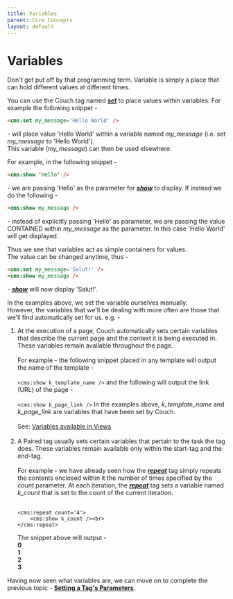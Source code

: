 ```yaml
---
title: Variables
parent: Core Concepts
layout: default
---
```


# Variables

Don't get put off by that programming term. Variable is simply a place that can hold different values at different times.

You can use the Couch tag named [__*set*__](../../tags-reference/set.html) to place values within variables. For example the following snippet -

```html
<cms:set my_message='Hello World' />
```

\- will place value 'Hello World' within a variable named *my\_message* (i.e. set *my\_message* to 'Hello World').<br/>
This variable (*my\_message*) can then be used elsewhere.

For example, in the following snippet -

```html
<cms:show 'Hello' />
```

\- we are passing 'Hello' as the parameter for [__*show*__](../../tags-reference/show.html) to display. If instead we do the following -

```html
<cms:show my_message />
```

\- instead of explicitly passing 'Hello' as parameter, we are passing the value CONTAINED within *my\_message* as the parameter. In this case 'Hello World' will get displayed.

Thus we see that variables act as simple containers for values.<br/>
The value can be changed anytime, thus -

```html
<cms:set my_message='Salut!' />
<cms:show my_message />
```

\- [__*show*__](../../tags-reference/show.html) will now display 'Salut!'.

In the examples above, we set the variable ourselves manually.<br/>
However, the variables that we'll be dealing with more often are those that we'll find automatically set for us. e.g. -

1.  At the execution of a page, Couch automatically sets certain variables that describe the current page and the context it is being executed in. These variables remain available throughout the page.<br/>
    <br/>
    For example - the following snippet placed in any template will output the name of the template -<br/>
    <br/>
    ```<cms:show k_template_name />```
    and the following will output the link (URL) of the page -<br/>
    <br/>
    ```<cms:show k_page_link />```
    In the examples above, *k\_template\_name* and *k\_page\_link* are variables that have been set by Couch.<br/>
    <br/>
    See: [Variables available in Views](../variables-in-views.html)<br/><br/>
2.  A Paired tag usually sets certain variables that pertain to the task the tag does. These variables remain available only within the start-tag and the end-tag.<br/>
    <br/>
    For example - we have already seen how the [__*repeat*__](../../tags-reference/repeat.html) tag simply repeats the contents enclosed within it the number of times specified by the _count_ parameter. At each iteration, the [__*repeat*__](../../tags-reference/repeat.html) tag sets a variable named *k\_count* that is set to the count of the current iteration.<br/>
    <br/>
    ```
    <cms:repeat count='4'>
        <cms:show k_count /><br>
    </cms:repeat>
    ```
    The snippet above will output -<br/>
    **0**<br/>
    **1**<br/>
    **2**<br/>
    **3**<br/>

Having now seen what variables are, we can move on to complete the previous topic - [**Setting a Tag's Parameters**](../setting-parameters.html).
